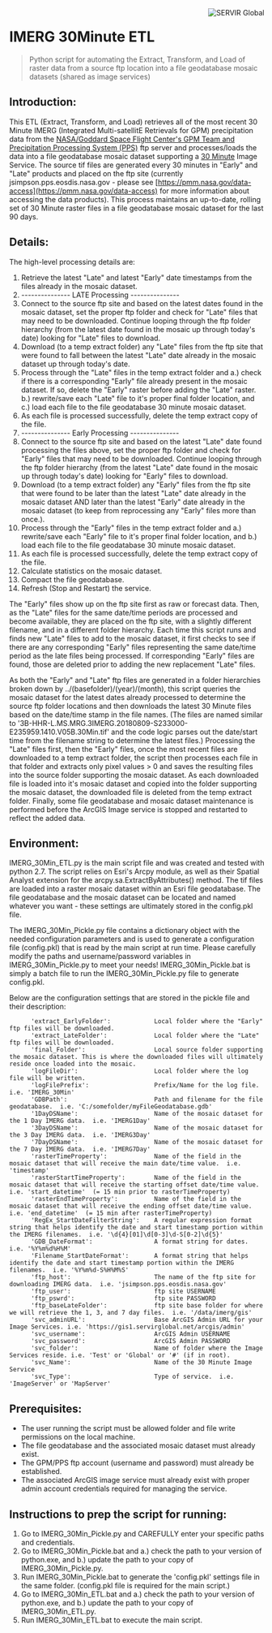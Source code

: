 <a href="https://www.servirglobal.net//">
    <img src="https://www.servirglobal.net/Portals/0/Images/Servir-logo.png" alt="SERVIR Global"
         title="SERVIR Global" align="right" />
</a>


IMERG 30Minute ETL
=======================
> Python script for automating the Extract, Transform, and Load of raster data from a source ftp location into a file geodatabase mosaic datasets (shared as image services)

## Introduction:
This ETL (Extract, Transform, and Load) retrieves all of the most recent 30 Minute IMERG (Integrated Multi-satellitE Retrievals for GPM) precipitation data from the [NASA/Goddard Space Flight Center's GPM Team and Precipitation Processing System (PPS)](http://pmm.nasa.gov/GPM) ftp server and processes/loads the data into a file geodatabase mosaic dataset supporting a [30 Minute](https://gis1.servirglobal.net/arcgis/rest/services/Test/IMERG_30Min_ImgSvc/ImageServer) Image Service.  The source tif files are generated every 30 minutes in "Early" and "Late" products and placed on the ftp site (currently jsimpson.pps.eosdis.nasa.gov - please see [https://pmm.nasa.gov/data-access](https://pmm.nasa.gov/data-access) for more information about accessing the data products).  This process maintains an up-to-date, rolling set of 30 Minute raster files in a file geodatabase mosaic dataset for the last 90 days.

## Details: 
The high-level processing details are:
1. Retrieve the latest "Late" and latest "Early" date timestamps from the files already in the mosaic dataset.
2. --------------- LATE Processing ---------------
3. Connect to the source ftp site and based on the latest dates found in the mosaic dataset, set the proper ftp folder and check for "Late" files that may need to be downloaded. Continue looping through the ftp folder hierarchy (from the latest date found in the mosaic up through today's date) looking for "Late" files to download.
3. Download (to a temp extract folder) any "Late" files from the ftp site that were found to fall between the latest "Late" date already in the mosaic dataset up through today's date.
4. Process through the "Late" files in the temp extract folder and a.) check if there is a corresponding "Early" file already present in the mosaic dataset. If so, delete the "Early" raster before adding the "Late" raster. b.) rewrite/save each "Late" file to it's proper final folder location, and c.) load each file to the file geodatabase 30 minute mosaic dataset.
5. As each file is processed successfully, delete the temp extract copy of the file.
6. --------------- Early Processing ---------------
7. Connect to the source ftp site and based on the latest "Late" date found processing the files above, set the proper ftp folder and check for "Early" files that may need to be downloaded. Continue looping through the ftp folder hierarchy (from the latest "Late" date found in the mosaic up through today's date) looking for "Early" files to download.
8. Download (to a temp extract folder) any "Early" files from the ftp site that were found to be later than the latest "Late" date already in the mosaic dataset AND later than the latest "Early" date already in the mosaic dataset (to keep from reprocessing any "Early" files more than once.).
9. Process through the "Early" files in the temp extract folder and a.) rewrite/save each "Early" file to it's proper final folder location, and b.) load each file to the file geodatabase 30 minute mosaic dataset.
10. As each file is processed successfully, delete the temp extract copy of the file.
11. Calculate statistics on the mosaic dataset.
12. Compact the file geodatabase.
13. Refresh (Stop and Restart) the service.

The "Early" files show up on the ftp site first as raw or forecast data.  Then, as the "Late" files for the same date/time periods are processed and become available, they are placed on the ftp site, with a slightly different filename, and in a different folder hierarchy.  Each time this script runs and finds new "Late" files to add to the mosaic dataset, it first checks to see if there are any corresponding "Early" files representing the same date/time period as the late files being processed.  If corresponding "Early" files are found, those are deleted prior to adding the new replacement "Late" files.

As both the "Early" and "Late" ftp files are generated in a folder hierarchies broken down by ../(basefolder)/(year)/(month), this script queries the mosaic dataset for the latest dates already processed to determine the source ftp folder locations and then downloads the latest 30 Minute files based on the date/time stamp in the file names.  (The files are named similar to '3B-HHR-L.MS.MRG.3IMERG.20180809-S233000-E235959.1410.V05B.30Min.tif' and the code logic parses out the date/start time from the filename string to determine the latest files.)  Processing the "Late" files first, then the "Early" files, once the most recent files are downloaded to a temp extract folder, the script then processes each file in that folder and extracts only pixel values > 0 and saves the resulting files into the source folder supporting the mosaic dataset. As each downloaded file is loaded into it's mosaic dataset and copied into the folder supporting the mosaic dataset, the downloaded file is deleted from the temp extract folder.  Finally, some file geodatabase and mosaic dataset maintenance is performed before the ArcGIS Image service is stopped and restarted to reflect the added data.

## Environment:
IMERG_30Min_ETL.py is the main script file and was created and tested with python 2.7. The script relies on Esri's Arcpy module, as well as their Spatial Analyst extension for the arcpy.sa.ExtractByAttributes() method.  The tif files are loaded into a raster mosaic dataset within an Esri file geodatabase.  The file geodatabase and the mosaic dataset can be located and named whatever you want - these settings are ultimately stored in the config.pkl file.

The IMERG_30Min_Pickle.py file contains a dictionary object with the needed configuration parameters and is used to generate a configuration file (config.pkl) that is read by the main script at run time.  Please carefully modify the paths and username/password variables in IMERG_30Min_Pickle.py to meet your needs!  IMERG_30Min_Pickle.bat is simply a batch file to run the IMERG_30Min_Pickle.py file to generate config.pkl.

Below are the configuration settings that are stored in the pickle file and their description:
```
      'extract_EarlyFolder':            Local folder where the "Early" ftp files will be downloaded.
      'extract_LateFolder':             Local folder where the "Late" ftp files will be downloaded.
      'final_Folder':                   Local source folder supporting the mosaic dataset. This is where the downloaded files will ultimately reside once loaded into the mosaic.
      'logFileDir':                     Local folder where the log file will be written.
      'logFilePrefix':                  Prefix/Name for the log file.  i.e. 'IMERG_30Min'
      'GDBPath':                        Path and filename for the file geodatabase.  i.e. 'C:/somefolder/myFileGeodatabase.gdb'
      '1DayDSName':                     Name of the mosaic dataset for the 1 Day IMERG data.  i.e. 'IMERG1Day'
      '3DayDSName':                     Name of the mosaic dataset for the 3 Day IMERG data.  i.e. 'IMERG3Day'
      '7DayDSName':                     Name of the mosaic dataset for the 7 Day IMERG data.  i.e. 'IMERG7Day'
      'rasterTimeProperty':             Name of the field in the mosaic dataset that will receive the main date/time value.  i.e. 'timestamp'
      'rasterStartTimeProperty':        Name of the field in the mosaic dataset that will receive the starting offset date/time value.  i.e. 'start_datetime'  (= 15 min prior to rasterTimeProperty)
      'rasterEndTimeProperty':          Name of the field in the mosaic dataset that will receive the ending offset date/time value.  i.e. 'end_datetime'  (= 15 min after rasterTimeProperty)
      'RegEx_StartDateFilterString':    A regular expression format string that helps identify the date and start timestamp portion within the IMERG filenames.  i.e. '\d{4}[01]\d[0-3]\d-S[0-2]\d{5}'
      'GDB_DateFormat':                 A format string for dates.  i.e. '%Y%m%d%H%M'
      'Filename_StartDateFormat':       A format string that helps identify the date and start timestamp portion within the IMERG filenames.  i.e. '%Y%m%d-S%H%M%S'
      'ftp_host':                       The name of the ftp site for downloading IMERG data.  i.e. 'jsimpson.pps.eosdis.nasa.gov'
      'ftp_user':                       ftp site USERNAME
      'ftp_pswrd':                      ftp site PASSWORD
      'ftp_baseLateFolder':             ftp site base folder for where we will retrieve the 1, 3, and 7 day files.  i.e. '/data/imerg/gis'
      'svc_adminURL':                   Base ArcGIS Admin URL for your Image Services. i.e. 'https://gis1.servirglobal.net/arcgis/admin'
      'svc_username':                   ArcGIS Admin USERNAME
      'svc_password':                   ArcGIS Admin PASSWORD
      'svc_folder':                     Name of folder where the Image Services reside. i.e. 'Test' or 'Global' or '#' (if in root).
      'svc_Name':                       Name of the 30 Minute Image Service
      'svc_Type':                       Type of service.  i.e. 'ImageServer' or 'MapServer'
```

## Prerequisites:
 * The user running the script must be allowed folder and file write permissions on the local machine.
 * The file geodatabase and the associated mosaic dataset must already exist.
 * The GPM/PPS ftp account (username and password) must already be established.
 * The associated ArcGIS image service must already exist with proper admin account credentials required for managing the service.

## Instructions to prep the script for running:
1.	Go to IMERG_30Min_Pickle.py and CAREFULLY enter your specific paths and credentials.
2.  Go to IMERG_30Min_Pickle.bat and a.) check the path to your version of python.exe, and b.) update the path to your copy of IMERG_30Min_Pickle.py.
3.  Run IMERG_30Min_Pickle.bat to generate the 'config.pkl' settings file in the same folder.  (config.pkl file is required for the main script.)
4.	Go to IMERG_30Min_ETL.bat and a.) check the path to your version of python.exe, and b.) update the path to your copy of IMERG_30Min_ETL.py.
5.  Run IMERG_30Min_ETL.bat to execute the main script.


